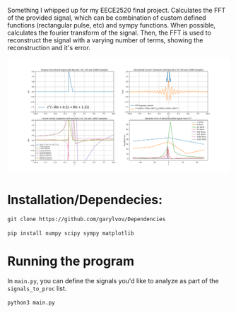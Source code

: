 Something I whipped up for my EECE2520 final project. Calculates the FFT of the provided signal, which can be combination of custom defined functions (rectangular pulse, etc) and sympy functions. When possible, calculates the fourier transform of the signal. Then, the FFT is used to reconstruct the signal with a varying number of terms, showing the reconstruction and it's error.

![Image](pic_for_readme.png)

# Installation/Dependecies:
```
git clone https://github.com/garylvov/Dependencies

pip install numpy scipy sympy matplotlib
```

# Running the program

In ```main.py```, you can define the signals you'd like to analyze as part of the ```signals_to_proc``` list.

```python3 main.py```